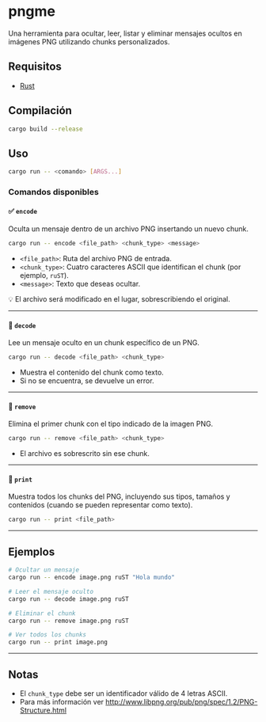# pngme

Una herramienta para ocultar, leer, listar y eliminar mensajes ocultos en imágenes PNG utilizando chunks personalizados.

## Requisitos

- [Rust](https://www.rust-lang.org)

## Compilación

```bash
cargo build --release
````

## Uso

```bash
cargo run -- <comando> [ARGS...]
```

### Comandos disponibles

#### ✅ `encode`

Oculta un mensaje dentro de un archivo PNG insertando un nuevo chunk.

```bash
cargo run -- encode <file_path> <chunk_type> <message>
```

* `<file_path>`: Ruta del archivo PNG de entrada.
* `<chunk_type>`: Cuatro caracteres ASCII que identifican el chunk (por ejemplo, `ruST`).
* `<message>`: Texto que deseas ocultar.

💡 El archivo será modificado en el lugar, sobrescribiendo el original.

---

#### 📖 `decode`

Lee un mensaje oculto en un chunk específico de un PNG.

```bash
cargo run -- decode <file_path> <chunk_type>
```

* Muestra el contenido del chunk como texto.
* Si no se encuentra, se devuelve un error.

---

#### 🧹 `remove`

Elimina el primer chunk con el tipo indicado de la imagen PNG.

```bash
cargo run -- remove <file_path> <chunk_type>
```

* El archivo es sobrescrito sin ese chunk.

---

#### 🧾 `print`

Muestra todos los chunks del PNG, incluyendo sus tipos, tamaños y contenidos (cuando se pueden representar como texto).

```bash
cargo run -- print <file_path>
```

---

## Ejemplos

```bash
# Ocultar un mensaje
cargo run -- encode image.png ruST "Hola mundo"

# Leer el mensaje oculto
cargo run -- decode image.png ruST

# Eliminar el chunk
cargo run -- remove image.png ruST

# Ver todos los chunks
cargo run -- print image.png
```

---

## Notas

* El `chunk_type` debe ser un identificador válido de 4 letras ASCII.
* Para más información ver http://www.libpng.org/pub/png/spec/1.2/PNG-Structure.html
